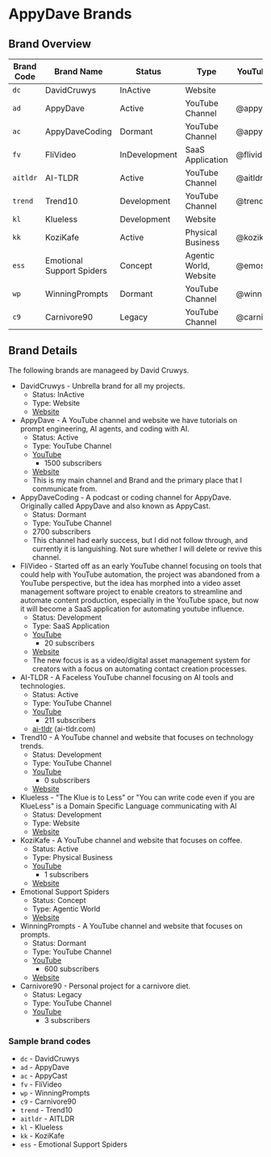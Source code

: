 # AppyDave Brands

## Brand Overview

| Brand Code | Brand Name               | Status       | Type                   | YouTube  Channel | Subscribers | Website                         |
|------------|--------------------------|--------------|------------------------|------------------|-------------|---------------------------------|
| `dc`       | DavidCruwys              | InActive     | Website                |                  |             | [davidcruwys.com](https://www.davidcruwys.com)                     |
| `ad`       | AppyDave                 | Active       | YouTube Channel        | @appydave        | 1500        | [appydave.com](https://www.appydave.com)                           |
| `ac`       | AppyDaveCoding           | Dormant      | YouTube Channel        | @appydavecoding  | 2700        | [appydave.com](https://www.appydave.com)                           |
| `fv`       | FliVideo                 | InDevelopment| SaaS Application       | @flivideo        | 20          | [flivideo.com](https://www.flivideo.com)                           |
| `aitldr`   | AI-TLDR                  | Active       | YouTube Channel        | @aitldr          | 211         | [ai-tldr.carrd.co](https://ai-tldr.carrd.co)                       |
| `trend`    | Trend10                  | Development  | YouTube Channel        | @trend10         | 0           | [trend10.com](https://www.trend10.com)                             |
| `kl`       | Klueless                 | Development  | Website                |                  |             | [klueless.io](https://klueless.io)                                 |
| `kk`       | KoziKafe                 | Active       | Physical Business      | @kozikafe        | 1           | [kozikafe.com](https://www.kozikafe.com)                           |
| `ess`      | Emotional Support Spiders| Concept      | Agentic World, Website | @emospider       | 0           | [emotionalsupportspiders.com](https://emotionalsupportspiders.com) |
| `wp`       | WinningPrompts           | Dormant      | YouTube Channel        | @winningprompts  | 600         | [winningprompts.com](https://www.winningprompts.com)               |
| `c9`       | Carnivore90              | Legacy       | YouTube Channel        | @carnivore90     | 3           | N/A                                                                |


## Brand Details


The following brands are manageed by David Cruwys.

- DavidCruwys - Unbrella brand for all my projects.
  - Status: InActive
  - Type: Website
  - [Website](https://www.davidcruwys.com)
- AppyDave - A YouTube channel and website we have tutorials on prompt engineering, AI agents, and coding with AI.
  - Status: Active
  - Type: YouTube Channel
  - [YouTube](https://youtube.com/@appydave)
    - 1500 subscribers
  - [Website](https://www.appydave.com)
  - This is my main channel and Brand and the primary place that I communicate from.
- AppyDaveCoding - A podcast or coding channel for AppyDave. Originally called AppyDave and also known as AppyCast.
  - Status: Dormant
  - Type: YouTube Channel
  - 2700 subscribers
  - This channel had early success, but I did not follow through, and currently it is languishing. Not sure whether I will delete or revive this channel.
- FliVideo - Started off as an early YouTube channel focusing on tools that could help with YouTube automation, the project was abandoned from a YouTube perspective, but the idea has morphed into a video asset management software project to enable creators to streamline and automate content production, especially in the YouTube space, but now it will become a SaaS application for automating youtube influence.
  - Status: Development
  - Type: SaaS Application
  - [YouTube](https://youtube.com/@flivideo)
    - 20 subscribers
  - [Website](https://www.flivideo.com)
  - The new focus is as a video/digital asset management system for creators with a focus on automating contact creation processes.
- AI-TLDR - A Faceless YouTube channel focusing on AI tools and technologies.
  - Status: Active
  - Type: YouTube Channel
  - [YouTube](https://youtube.com/@aitldr)
    - 211 subscribers
  - [ai-tldr](https://ai-tldr.carrd.co) (ai-tldr.com)
- Trend10 - A YouTube channel and website that focuses on technology trends.
  - Status: Development
  - Type: YouTube Channel
  - [YouTube](https://youtube.com/@trend10)
    - 0 subscribers
  - [Website](https://www.trend10.com)
- Klueless - "The Klue is to Less" or "You can write code even if you are KlueLess" is a Domain Specific Language communicating with AI
  - Status: Development
  - Type: Website
  - [Website](https://klueless.io)
- KoziKafe - A YouTube channel and website that focuses on coffee.
  - Status: Active
  - Type: Physical Business
  - [YouTube](https://youtube.com/@kozikafe)
    - 1 subscribers
  - [Website](https://www.kozikafe.com)
- Emotional Support Spiders
  - Status: Concept
  - Type: Agentic World
  - [Website](https://emotionalsupportspiders.com)
- WinningPrompts - A YouTube channel and website that focuses on prompts.
  - Status: Dormant
  - Type: YouTube Channel
  - [YouTube](https://youtube.com/@winningprompts)
    - 600 subscribers
  - [Website](https://www.winningprompts.com)
- Carnivore90 - Personal project for a carnivore diet.
  - Status: Legacy
  - Type: YouTube Channel
  - [YouTube](https://youtube.com/@carnivore90)
    - 3 subscribers


### Sample brand codes

- `dc` - DavidCruwys
- `ad` - AppyDave
- `ac` - AppyCast
- `fv` - FliVideo
- `wp` - WinningPrompts
- `c9` - Carnivore90
- `trend` - Trend10
- `aitldr` - AITLDR
- `kl` - Klueless
- `kk` - KoziKafe
- `ess` - Emotional Support Spiders
